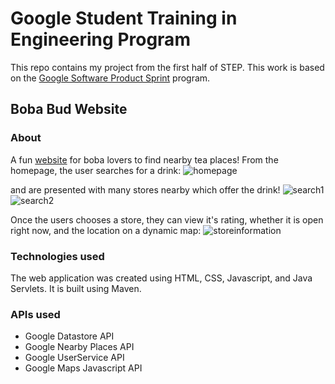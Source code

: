 # Google Student Training in Engineering Program

This repo contains my project from the first half of STEP.
This work is based on the [Google Software Product Sprint](https://g.co/softwareproductsprint) program.

## Boba Bud Website

### About

A fun [website](https://umabahl-step-2020.uc.r.appspot.com/) for boba lovers to find nearby tea places! From the homepage, the user searches for a drink:
![homepage](https://user-images.githubusercontent.com/48428336/90696240-c2a32200-e230-11ea-91b2-3332f733c177.png)

and are presented with many stores nearby which offer the drink!
![search1](https://user-images.githubusercontent.com/48428336/90696310-df3f5a00-e230-11ea-8c3e-0be47d94daed.png)
![search2](https://user-images.githubusercontent.com/48428336/90696290-d77fb580-e230-11ea-9181-94c57c8cfcea.png)

Once the users chooses a store, they can view it's rating, whether it is open right now, and the location on a dynamic map:
![storeinformation](https://user-images.githubusercontent.com/48428336/90696329-e9f9ef00-e230-11ea-9d15-22b445bf1bf7.png)

### Technologies used

The web application was created using HTML, CSS, Javascript, and Java Servlets. It is built using Maven.

### APIs used

* Google Datastore API
* Google Nearby Places API
* Google UserService API
* Google Maps Javascript API

